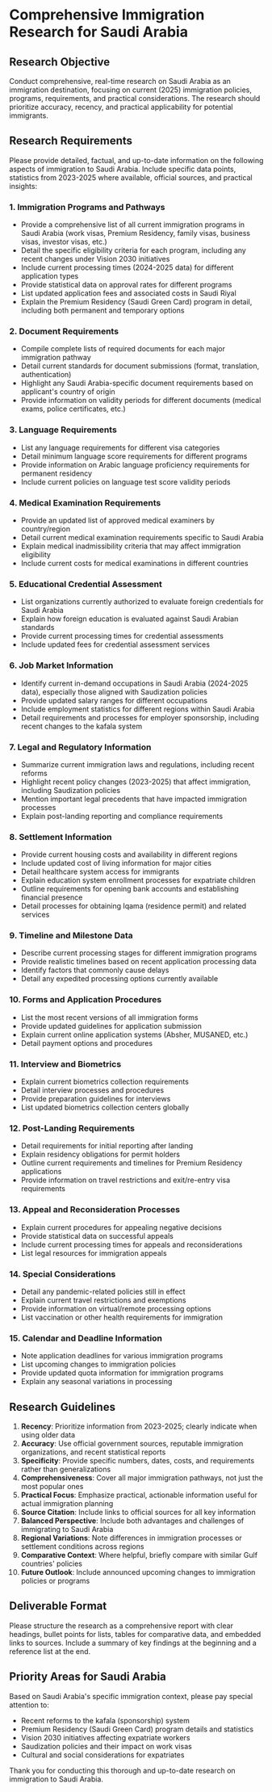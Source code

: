 # Comprehensive Immigration Research for Saudi Arabia

## Research Objective
Conduct comprehensive, real-time research on Saudi Arabia as an immigration destination, focusing on current (2025) immigration policies, programs, requirements, and practical considerations. The research should prioritize accuracy, recency, and practical applicability for potential immigrants.

## Research Requirements
Please provide detailed, factual, and up-to-date information on the following aspects of immigration to Saudi Arabia. Include specific data points, statistics from 2023-2025 where available, official sources, and practical insights:

### 1. Immigration Programs and Pathways
- Provide a comprehensive list of all current immigration programs in Saudi Arabia (work visas, Premium Residency, family visas, business visas, investor visas, etc.)
- Detail the specific eligibility criteria for each program, including any recent changes under Vision 2030 initiatives
- Include current processing times (2024-2025 data) for different application types
- Provide statistical data on approval rates for different programs
- List updated application fees and associated costs in Saudi Riyal
- Explain the Premium Residency (Saudi Green Card) program in detail, including both permanent and temporary options

### 2. Document Requirements
- Compile complete lists of required documents for each major immigration pathway
- Detail current standards for document submissions (format, translation, authentication)
- Highlight any Saudi Arabia-specific document requirements based on applicant's country of origin
- Provide information on validity periods for different documents (medical exams, police certificates, etc.)

### 3. Language Requirements
- List any language requirements for different visa categories
- Detail minimum language score requirements for different programs
- Provide information on Arabic language proficiency requirements for permanent residency
- Include current policies on language test score validity periods

### 4. Medical Examination Requirements
- Provide an updated list of approved medical examiners by country/region
- Detail current medical examination requirements specific to Saudi Arabia
- Explain medical inadmissibility criteria that may affect immigration eligibility
- Include current costs for medical examinations in different countries

### 5. Educational Credential Assessment
- List organizations currently authorized to evaluate foreign credentials for Saudi Arabia
- Explain how foreign education is evaluated against Saudi Arabian standards
- Provide current processing times for credential assessments
- Include updated fees for credential assessment services

### 6. Job Market Information
- Identify current in-demand occupations in Saudi Arabia (2024-2025 data), especially those aligned with Saudization policies
- Provide updated salary ranges for different occupations
- Include employment statistics for different regions within Saudi Arabia
- Detail requirements and processes for employer sponsorship, including recent changes to the kafala system

### 7. Legal and Regulatory Information
- Summarize current immigration laws and regulations, including recent reforms
- Highlight recent policy changes (2023-2025) that affect immigration, including Saudization policies
- Mention important legal precedents that have impacted immigration processes
- Explain post-landing reporting and compliance requirements

### 8. Settlement Information
- Provide current housing costs and availability in different regions
- Include updated cost of living information for major cities
- Detail healthcare system access for immigrants
- Explain education system enrollment processes for expatriate children
- Outline requirements for opening bank accounts and establishing financial presence
- Detail processes for obtaining Iqama (residence permit) and related services

### 9. Timeline and Milestone Data
- Describe current processing stages for different immigration programs
- Provide realistic timelines based on recent application processing data
- Identify factors that commonly cause delays
- Detail any expedited processing options currently available

### 10. Forms and Application Procedures
- List the most recent versions of all immigration forms
- Provide updated guidelines for application submission
- Explain current online application systems (Absher, MUSANED, etc.)
- Detail payment options and procedures

### 11. Interview and Biometrics
- Explain current biometrics collection requirements
- Detail interview processes and procedures
- Provide preparation guidelines for interviews
- List updated biometrics collection centers globally

### 12. Post-Landing Requirements
- Detail requirements for initial reporting after landing
- Explain residency obligations for permit holders
- Outline current requirements and timelines for Premium Residency applications
- Provide information on travel restrictions and exit/re-entry visa requirements

### 13. Appeal and Reconsideration Processes
- Explain current procedures for appealing negative decisions
- Provide statistical data on successful appeals
- Include current processing times for appeals and reconsiderations
- List legal resources for immigration appeals

### 14. Special Considerations
- Detail any pandemic-related policies still in effect
- Explain current travel restrictions and exemptions
- Provide information on virtual/remote processing options
- List vaccination or other health requirements for immigration

### 15. Calendar and Deadline Information
- Note application deadlines for various immigration programs
- List upcoming changes to immigration policies
- Provide updated quota information for immigration programs
- Explain any seasonal variations in processing

## Research Guidelines
1. **Recency**: Prioritize information from 2023-2025; clearly indicate when using older data
2. **Accuracy**: Use official government sources, reputable immigration organizations, and recent statistical reports
3. **Specificity**: Provide specific numbers, dates, costs, and requirements rather than generalizations
4. **Comprehensiveness**: Cover all major immigration pathways, not just the most popular ones
5. **Practical Focus**: Emphasize practical, actionable information useful for actual immigration planning
6. **Source Citation**: Include links to official sources for all key information
7. **Balanced Perspective**: Include both advantages and challenges of immigrating to Saudi Arabia
8. **Regional Variations**: Note differences in immigration processes or settlement conditions across regions
9. **Comparative Context**: Where helpful, briefly compare with similar Gulf countries' policies
10. **Future Outlook**: Include announced upcoming changes to immigration policies or programs

## Deliverable Format
Please structure the research as a comprehensive report with clear headings, bullet points for lists, tables for comparative data, and embedded links to sources. Include a summary of key findings at the beginning and a reference list at the end.

## Priority Areas for Saudi Arabia
Based on Saudi Arabia's specific immigration context, please pay special attention to:
- Recent reforms to the kafala (sponsorship) system
- Premium Residency (Saudi Green Card) program details and statistics
- Vision 2030 initiatives affecting expatriate workers
- Saudization policies and their impact on work visas
- Cultural and social considerations for expatriates

Thank you for conducting this thorough and up-to-date research on immigration to Saudi Arabia.
